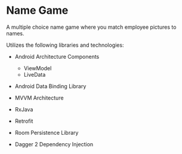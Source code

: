 # Name Game
A multiple choice name game where you match employee pictures to names.

Utilizes the following libraries and technologies:

* Android Architecture Components
  * ViewModel
  * LiveData
  
* Android Data Binding Library

* MVVM Architecture

* RxJava

* Retrofit

* Room Persistence Library

* Dagger 2 Dependency Injection
